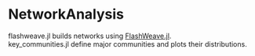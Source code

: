 # NetworkAnalysis  
flashweave.jl builds networks using [FlashWeave.jl](https://github.com/meringlab/FlashWeave.jl).  
key_communities.jl define major communities and plots their distributions.  
 
